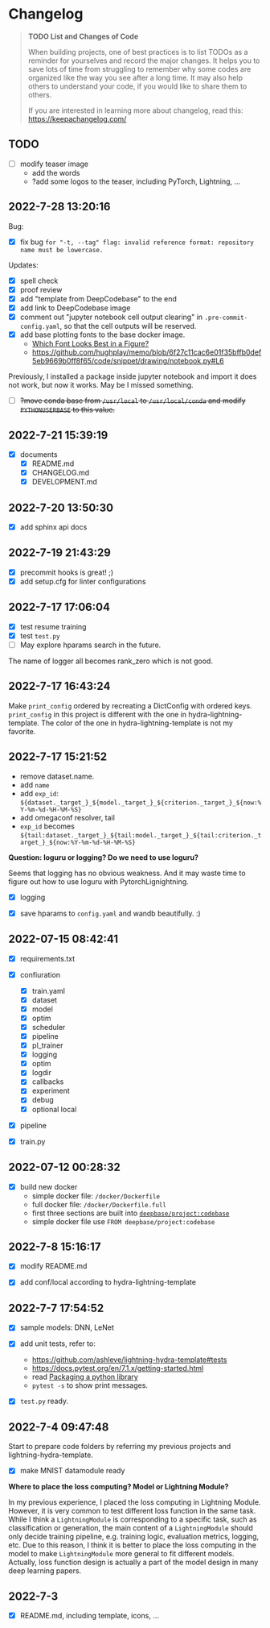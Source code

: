 # Changelog

>**TODO List and Changes of Code**
>
>When building projects, one of best practices is to list TODOs as a reminder for yourselves and record the major changes. It helps you to save lots of time from struggling to remember why some codes are organized like the way you see after a long time. It may also help others to understand your code, if you would like to share them to others.
>
> If you are interested in learning more about changelog, read this:
> https://keepachangelog.com/


## TODO

- [ ] modify teaser image
    - add the words
    - ?add some logos to the teaser, including PyTorch, Lightning, ...

## 2022-7-28 13:20:16

Bug:
- [x] fix bug `for "-t, --tag" flag: invalid reference format: repository name must be lowercase.`

Updates:
- [x] spell check
- [x] proof review
- [x] add "template from DeepCodebase" to the end
- [x] add link to DeepCodebase image
- [x] comment out "jupyter notebook cell output clearing" in `.pre-commit-config.yaml`,
so that the cell outputs will be reserved.
- [x] add base plotting fonts to the base docker image.
    - [Which Font Looks Best in a Figure?](https://pubs.acs.org/doi/10.1021/acs.chemmater.6b00306)
    - https://github.com/hughplay/memo/blob/6f27c11cac6e01f35bffb0def5eb9669b0ff8f65/code/snippet/drawing/notebook.py#L6

Previously, I installed a package inside jupyter notebook and import it does not work,
but now it works. May be I missed something.
- [ ] ~~?move conda base from `/usr/local` to `/usr/local/conda`
and modify `PYTHONUSERBASE` to this value.~~


## 2022-7-21 15:39:19

- [x] documents
    - [x] README.md
    - [x] CHANGELOG.md
    - [x] DEVELOPMENT.md

## 2022-7-20 13:50:30

- [x] add sphinx api docs

## 2022-7-19 21:43:29

- [x] precommit hooks is great! ;)
- [x] add setup.cfg for linter configurations

## 2022-7-17 17:06:04

- [x] test resume training
- [x] test `test.py`
- [ ] May explore hparams search in the future.

The name of logger all becomes rank_zero which is not good.
## 2022-7-17 16:43:24

Make `print_config` ordered by recreating a DictConfig with ordered keys.
`print_config` in this project is different with the one in hydra-lightning-template. The color of the one in hydra-lightning-template is not my favorite.


## 2022-7-17 15:21:52

- remove dataset.name.
- add `name`
- add `exp_id`: `${dataset._target_}_${model._target_}_${criterion._target_}_${now:%Y-%m-%d-%H-%M-%S}`
- add omegaconf resolver, tail
- `exp_id` becomes `${tail:dataset._target_}_${tail:model._target_}_${tail:criterion._target_}_${now:%Y-%m-%d-%H-%M-%S}`

**Question: loguru or logging? Do we need to use loguru?**

Seems that logging has no obvious weakness. And it may waste time to figure out how to use loguru with PytorchLignightning.

- [x] logging
- [x] save hparams to `config.yaml` and wandb beautifully. :)


## 2022-07-15 08:42:41

- [x] requirements.txt
- [x] confiuration
    - [x] train.yaml
    - [x] dataset
    - [x] model
    - [x] optim
    - [x] scheduler
    - [x] pipeline
    - [x] pl_trainer
    - [x] logging
    - [x] optim
    - [x] logdir
    - [x] callbacks
    - [x] experiment
    - [x] debug
    - [x] optional local
- [x] pipeline
- [x] train.py


## 2022-07-12 00:28:32

- [x] build new docker
    - simple docker file: `/docker/Dockerfile`
    - full docker file: `/docker/Dockerfile.full`
    - first three sections are built into [`deepbase/project:codebase`](https://hub.docker.com/r/deepbase/project/tags/)
    - simple docker file use `FROM deepbase/project:codebase`


## 2022-7-8 15:16:17

- [x] modify README.md
- [x] add conf/local according to hydra-lightning-template


## 2022-7-7 17:54:52

- [x] sample models: DNN, LeNet
- [x] add unit tests, refer to:
    - https://github.com/ashleve/lightning-hydra-template#tests
    - https://docs.pytest.org/en/7.1.x/getting-started.html
    - read [Packaging a python library](https://packaging.python.org/tutorials/packaging-projects/)
    - `pytest -s` to show print messages.
- [x] `test.py` ready.


## 2022-7-4 09:47:48

Start to prepare code folders by referring my previous projects and
lightning-hydra-template.

- [x] make MNIST datamodule ready


**Where to place the loss computing? Model or Lightning Module?**

In my previous experience, I placed the loss computing in Lightning Module.
However, it is very common to test different loss function in the same task.
While I think a `LightningModule` is corresponding to a specific task, such as
classification or generation, the main content of a `LightningModule` should
only decide training pipeline, e.g. training logic, evaluation metrics, logging,
etc. Due to this reason, I think it is better to place the loss computing in the
model to make `LightningModule` more general to fit different models. Actually,
loss function design is actually a part of the model design in many deep
learning papers.


## 2022-7-3

- [x] README.md, including template, icons, ...

